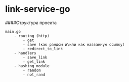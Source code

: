 # link-service-go
####Структура проекта
```
main.go
	- routing (http)
		- get
		- save (как рандом и\или как названную ссылку)
		- redirect_to_link
	- handlers
		- save_link
		- get_link
	- hashing_module
		- random
		- not_rand
```
